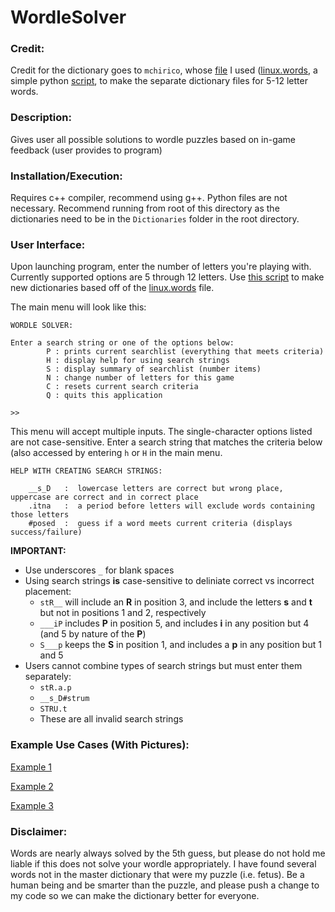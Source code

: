 # WordleSolver

### Credit:
Credit for the dictionary goes to `mchirico`, whose [file](https://sourceforge.net/projects/souptonuts/files/latest/download) I used ([linux.words](OldDictionaryFiles/linux.words]), a simple python [script](OldDictionaryFiles/MakeDictionary.py), to make the separate dictionary files for 5-12 letter words.

### Description:
Gives user all possible solutions to wordle puzzles based on in-game feedback (user provides to program)

### Installation/Execution:
Requires c++ compiler, recommend using g++. Python files are not necessary. Recommend running from root of this directory as the dictionaries need to be in the `Dictionaries` folder in the root directory.

### User Interface:
Upon launching program, enter the number of letters you're playing with. Currently supported options are 5 through 12 letters. Use [this script](OldDictionaryFiles/MakeDictionary.py) to make new dictionaries based off of the [linux.words](OldDictionaryFiles/linux.words) file.

The main menu will look like this:
```?
WORDLE SOLVER:

Enter a search string or one of the options below:
        P : prints current searchlist (everything that meets criteria)
        H : display help for using search strings
        S : display summary of searchlist (number items)
        N : change number of letters for this game
        C : resets current search criteria
        Q : quits this application

>> 
```
This menu will accept multiple inputs. The single-character options listed are not case-sensitive. Enter a search string that matches the criteria below (also accessed by entering `h` or `H` in the main menu.

```?
HELP WITH CREATING SEARCH STRINGS:

	__s_D   :  lowercase letters are correct but wrong place, uppercase are correct and in correct place
	.itna   :  a period before letters will exclude words containing those letters
	#posed  :  guess if a word meets current criteria (displays success/failure)
```
**IMPORTANT:** 
* Use underscores `_` for blank spaces
* Using search strings **is** case-sensitive to deliniate correct vs incorrect placement:
	* `stR__` will include an **R** in position 3, and include the letters **s** and **t** but not in positions 1 and 2, respectively
 	* `___iP` includes **P** in position 5, and includes **i** in any position but 4 (and 5 by nature of the **P**)
	* `S___p` keeps the **S** in position 1, and includes a **p** in any position but 1 and 5 
* Users cannot combine types of search strings but must enter them separately:
	* `stR.a.p`
 	* `__s_D#strum`
  	* `STRU.t`
  	* These are all invalid search strings

### Example Use Cases (With Pictures):
[Example 1](Documentation/Example1.md)

[Example 2](Documentation/Example2.md)

[Example 3](Documentation/Example3.md)

### Disclaimer:
Words are nearly always solved by the 5th guess, but please do not hold me liable if this does not solve your wordle appropriately. I have found several words not in the master dictionary that were my puzzle (i.e. fetus). Be a human being and be smarter than the puzzle, and please push a change to my code so we can make the dictionary better for everyone.
